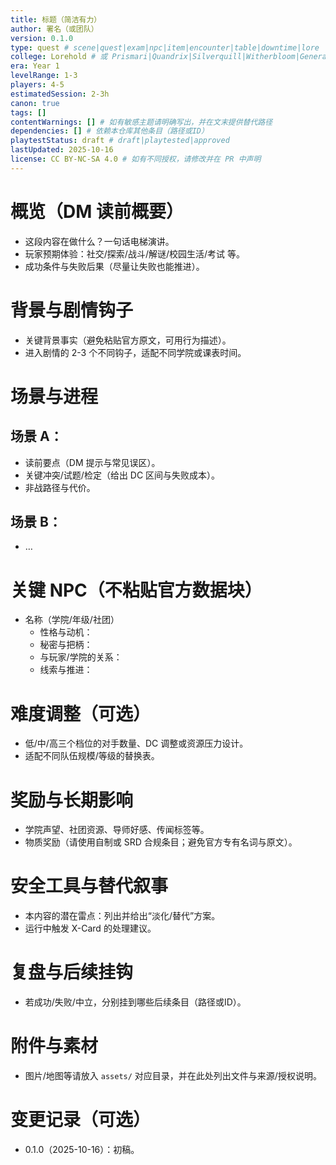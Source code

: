 ```yaml
---
title: 标题（简洁有力）
author: 署名（或团队）
version: 0.1.0
type: quest # scene|quest|exam|npc|item|encounter|table|downtime|lore
college: Lorehold # 或 Prismari|Quandrix|Silverquill|Witherbloom|General
era: Year 1
levelRange: 1-3
players: 4-5
estimatedSession: 2-3h
canon: true
tags: []
contentWarnings: [] # 如有敏感主题请明确写出，并在文末提供替代路径
dependencies: [] # 依赖本仓库其他条目（路径或ID）
playtestStatus: draft # draft|playtested|approved
lastUpdated: 2025-10-16
license: CC BY-NC-SA 4.0 # 如有不同授权，请修改并在 PR 中声明
---
```


# 概览（DM 读前概要）

- 这段内容在做什么？一句话电梯演讲。
- 玩家预期体验：社交/探索/战斗/解谜/校园生活/考试 等。
- 成功条件与失败后果（尽量让失败也能推进）。

# 背景与剧情钩子

- 关键背景事实（避免粘贴官方原文，可用行为描述）。
- 进入剧情的 2-3 个不同钩子，适配不同学院或课表时间。

# 场景与进程

## 场景 A：
- 读前要点（DM 提示与常见误区）。
- 关键冲突/试题/检定（给出 DC 区间与失败成本）。
- 非战路径与代价。

## 场景 B：
- …

# 关键 NPC（不粘贴官方数据块）

- 名称（学院/年级/社团）
  - 性格与动机：
  - 秘密与把柄：
  - 与玩家/学院的关系：
  - 线索与推进：

# 难度调整（可选）

- 低/中/高三个档位的对手数量、DC 调整或资源压力设计。
- 适配不同队伍规模/等级的替换表。

# 奖励与长期影响

- 学院声望、社团资源、导师好感、传闻标签等。
- 物质奖励（请使用自制或 SRD 合规条目；避免官方专有名词与原文）。

# 安全工具与替代叙事

- 本内容的潜在雷点：列出并给出“淡化/替代”方案。
- 运行中触发 X-Card 的处理建议。

# 复盘与后续挂钩

- 若成功/失败/中立，分别挂到哪些后续条目（路径或ID）。

# 附件与素材

- 图片/地图等请放入 `assets/` 对应目录，并在此处列出文件与来源/授权说明。

# 变更记录（可选）

- 0.1.0（2025-10-16）：初稿。
